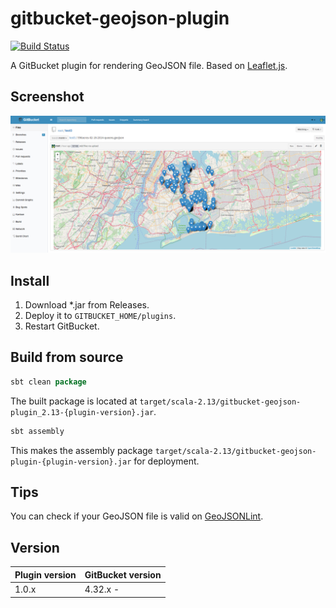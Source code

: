 # gitbucket-geojson-plugin

[![Build Status](https://travis-ci.org/onukura/gitbucket-geojson-plugin.svg?branch=master)](https://travis-ci.org/onukura/gitbucket-geojson-plugin)

A GitBucket plugin for rendering GeoJSON file.
Based on [Leaflet.js](https://leafletjs.com/).

## Screenshot

![screenshot](https://github.com/onukura/gitbucket-geojson-plugin/blob/assets/screenshot.png?raw=true)

## Install

1. Download *.jar from Releases.
2. Deploy it to `GITBUCKET_HOME/plugins`.
3. Restart GitBucket.

## Build from source

```sbt
sbt clean package
```

The built package is located at
`target/scala-2.13/gitbucket-geojson-plugin_2.13-{plugin-version}.jar`.

```sbt
sbt assembly
```

This makes the assembly package
`target/scala-2.13/gitbucket-geojson-plugin-{plugin-version}.jar`
for deployment.

## Tips

You can check if your GeoJSON file is valid on [GeoJSONLint](https://geojsonlint.com/).

## Version

Plugin version|GitBucket version
:---|:---
1.0.x |4.32.x -
